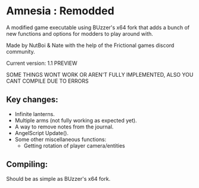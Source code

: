 # Amnesia : Remodded
A modified game executable using BUzzer's x64 fork that adds a bunch of new functions and options for modders to play around with.

Made by NutBoi & Nate with the help of the Frictional games discord community.

Current version: 1.1 PREVIEW

SOME THINGS WONT WORK OR AREN'T FULLY IMPLEMENTED, ALSO YOU CANT COMPILE DUE TO ERRORS

## Key changes:
- Infinite lanterns.
- Multiple arms (not fully working as expected yet).
- A way to remove notes from the journal.
- AngelScript Update().
- Some other miscellaneous functions:
	- Getting rotation of player camera/entities

## Compiling:
Should be as simple as BUzzer's x64 fork.
